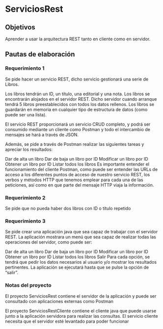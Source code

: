 # ServiciosRest

## Objetivos
Aprender a usar la arquitectura REST tanto en cliente como en servidor.

## Pautas de elaboración
### Requerimiento 1

Se pide hacer un servicio REST, dicho servicio gestionará una serie de Libros.

Los libros tendrán un ID, un título, una editorial y una nota. Los libros se encontrarán alojados en el servidor REST. Dicho servidor cuando arranque tendrá 5 libros preestablecidos con todos los datos rellenos. Los libros se guardarán en memoria en cualquier tipo de estructura de datos (como puede ser una lista).

El servicio REST proporcionará un servicio CRUD completo, y podrá ser consumido mediante un cliente como Postman y todo el intercambio de mensajes se hará a través de JSON.

Además, se pide a través de Postman realizar las siguientes tareas y apreciar los resultados:

Dar de alta un libro
Dar de baja un libro por ID
Modificar un libro por ID
Obtener un libro por ID
Listar todos los libros
Es importante entender el funcionamiento del cliente Postman, como puede ser entender las URLs de acceso a los diferentes puntos de acceso de nuestro servicio REST, los verbos y métodos HTTP que tenemos emplear para cada una de las peticiones, así como en que parte del mensaje HTTP viaja la información.

### Requerimiento 2

Se pide que no pueda haber dos libros con ID o título repetido

### Requerimiento 3

Se pide crear una aplicación java que sea capaz de trabajar con el servidor REST. La aplicación mostrara un menú que sea capaz de realizar todas las operaciones del servidor, como puede ser:

Dar de alta un libro
Dar de baja un libro por ID
Modificar un libro por ID
Obtener un libro por ID
Listar todos los libros
Salir
Para cada opción, se tendrá que pedir los datos necesarios al usuario y/o mostrar los resultados pertinentes. La aplicación se ejecutará hasta que se pulse la opción de “salir”.

### Notas del proyecto

El proyecto ServiciosRest contiene el servidor de la aplicación y puede ser consultado con aplicaciones externas como Postman

El proyecto ServiciosRestCliente contiene el cliente java que puede usarse junto a la aplicación servidora para realizar las consultas. El servicio cliente necesita que el servidor esté levantado para poder funcionar
